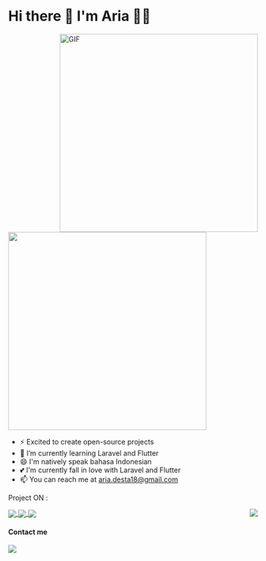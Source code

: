 <h1 style="center">
    Hi there 👋 I'm Aria 👨‍💻
</h1>


<img align="right" height="400"  alt="GIF" src="https://i.pinimg.com/originals/7f/9b/92/7f9b92e6d10799bd7d3c47433fb3e020.gif" />

<img src="https://github-readme-stats.vercel.app/api?username=ariadesta2083&show_icons=true&theme=radical" width="400">

- ⚡ Excited to create open-source projects
- 🌱 I’m currently learning Laravel and Flutter
- 😄 I'm natively speak bahasa Indonesian
- 💕 I'm currently fall in love with Laravel and Flutter
- 📫 You can reach me at aria.desta18@gmail.com

Project ON :

  <img align="right" src="https://github-readme-stats.vercel.app/api/top-langs/?username=ariadesta2083&layout=compact" />

<a href="https://github.com/AriaDesta2083/jaon-mart">
  <img align="center" src="https://github-readme-stats.vercel.app/api/pin/?username=ariadesta2083&repo=jaon-mart" />
</a>

<a href="https://github.com/AriaDesta2083/b-farm">
  <img align="center" src="https://github-readme-stats.vercel.app/api/pin/?username=ariadesta2083&repo=b-farm" />
</a>

<a href="https://github.com/AriaDesta2083/b-farm-public">
  <img align="center" src="https://github-readme-stats.vercel.app/api/pin/?username=ariadesta2083&repo=b-farm-public" />
</a>



#### Contact me
  <a href="https://www.instagram.com/aria_desta/">
    <img src="https://img.shields.io/badge/aria_desta-bc2a8d?style=for-the-badge&logo=instagram&logoColor=white" />
  </a>

